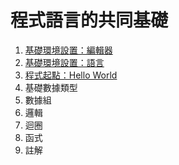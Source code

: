 # 程式語言的共同基礎

1. [基礎環境設置：編輯器](./BasicEnvironmentSetup_Editor/BasicEnvironmentSetup_Editor.md)
2. [基礎環境設置：語言](./BasicEnvironmentSetup_Language/BasicEnvironmentSetup_Language.md)
3. [程式起點：Hello World](./StartingPoint_Hello_World/StartingPoint_Hello_World.md)
4. 基礎數據類型
5. 數據組
6. 邏輯
7. 迴圈
8. 函式
9.  註解